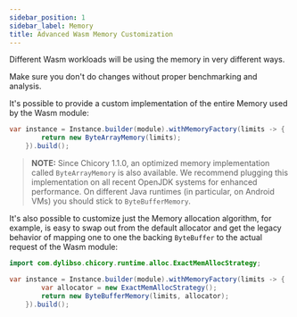 ```yaml
---
sidebar_position: 1
sidebar_label: Memory
title: Advanced Wasm Memory Customization
---
```

<!--
```java
//DEPS com.dylibso.chicory:docs-lib:999-SNAPSHOT
//DEPS com.dylibso.chicory:runtime:999-SNAPSHOT

docs.FileOps.copyFromWasmCorpus("count_vowels.rs.wasm", "count_vowels.rs.wasm");

System.setOut(new PrintStream(
  new BufferedOutputStream(
    new FileOutputStream("docs/examples/rust.md.result"))));

import com.dylibso.chicory.wasm.Parser;
import com.dylibso.chicory.runtime.Instance;
import com.dylibso.chicory.runtime.ByteArrayMemory;
import com.dylibso.chicory.runtime.ByteBufferMemory;

var module = Parser.parse(new File("count_vowels.rs.wasm"));
```
-->

Different Wasm workloads will be using the memory in very different ways.

Make sure you don't do changes without proper benchmarking and analysis.

It's possible to provide a custom implementation of the entire Memory used by the Wasm module:

```java
var instance = Instance.builder(module).withMemoryFactory(limits -> {
        return new ByteArrayMemory(limits);
    }).build();
```

> **NOTE:** Since Chicory 1.1.0, an optimized memory implementation called `ByteArrayMemory` is also available. We recommend plugging this  implementation on all recent OpenJDK systems for enhanced performance. On different Java runtimes (in particular, on Android VMs) you should stick to `ByteBufferMemory`.

It's also possible to customize just the Memory allocation algorithm, for example, is easy to swap out from the default allocator and get the legacy behavior of mapping one to one the backing `ByteBuffer` to the actual request of the Wasm module:

```java
import com.dylibso.chicory.runtime.alloc.ExactMemAllocStrategy;

var instance = Instance.builder(module).withMemoryFactory(limits -> {
        var allocator = new ExactMemAllocStrategy();
        return new ByteBufferMemory(limits, allocator);
    }).build();
```

<!--
```java
docs.FileOps.writeResult("docs/advanced", "memory.md.result", "empty");
```
-->
